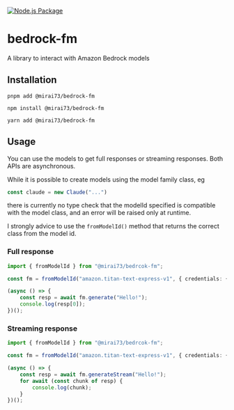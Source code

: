 [![Node.js Package](https://github.com/mirai73/bedrock-fm-javascript/actions/workflows/npm-publish.yml/badge.svg)](https://github.com/mirai73/bedrock-fm-javascript/actions/workflows/npm-publish.yml)

# bedrock-fm
A library to interact with Amazon Bedrock models

## Installation


```
pnpm add @mirai73/bedrock-fm
```

```
npm install @mirai73/bedrock-fm
```

```
yarn add @mirai73/bedrock-fm
```

## Usage

You can use the models to get full responses or streaming responses. Both APIs are asynchronous.

While it is possible to create models using the model family class, eg

```ts
const claude = new Claude("...")
```

there is currently no type check that the modelId specified is compatible with the model class, and an error will be raised only at runtime. 

I strongly advice to use the `fromModelId()` method that returns the correct class from the model id.

### Full response

```ts
import { fromModelId } from "@mirai73/bedrcok-fm";

const fm = fromModelId("amazon.titan-text-express-v1", { credentials: { }, region: "us-east-1" });

(async () => {
    const resp = await fm.generate("Hello!");
    console.log(resp[0]);
})();
```


### Streaming response

```ts
import { fromModelId } from "@mirai73/bedrcok-fm";

const fm = fromModelId("amazon.titan-text-express-v1", { credentials: { }, region: "us-east-1"});

(async () => {
    const resp = await fm.generateStream("Hello!");
    for await (const chunk of resp) {
        console.log(chunk);
    }
})();

```
